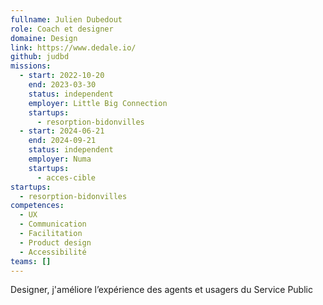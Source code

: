 ```yaml
---
fullname: Julien Dubedout
role: Coach et designer
domaine: Design
link: https://www.dedale.io/
github: judbd
missions:
  - start: 2022-10-20
    end: 2023-03-30
    status: independent
    employer: Little Big Connection
    startups:
      - resorption-bidonvilles
  - start: 2024-06-21
    end: 2024-09-21
    status: independent
    employer: Numa
    startups:
      - acces-cible
startups:
  - resorption-bidonvilles
competences:
  - UX
  - Communication
  - Facilitation
  - Product design
  - Accessibilité
teams: []
---
```

Designer, j'améliore l’expérience des agents et usagers du Service Public
